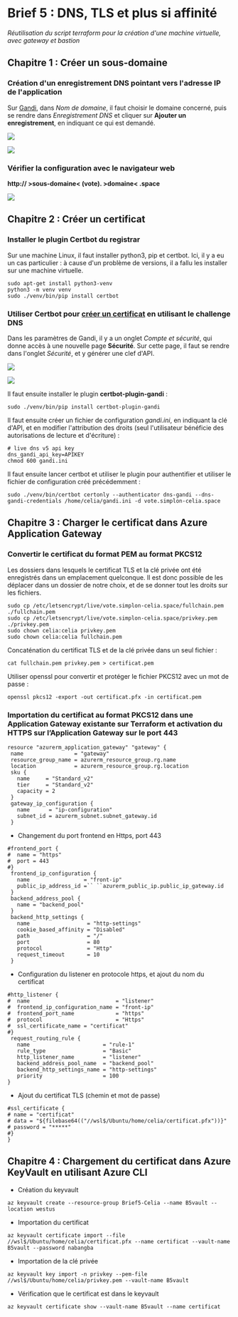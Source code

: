 # Brief 5 : DNS, TLS et plus si affinité

*Réutilisation du script terraform pour la création d'une machine virtuelle, avec gateway et bastion*

## Chapitre 1 : Créer un sous-domaine

### Création d'un enregistrement DNS pointant vers l'adresse IP de l'application

Sur [Gandi](https://www.gandi.net/fr), dans *Nom de domaine*, il faut choisir le domaine concerné, puis se rendre dans *Enregistrement DNS* et cliquer sur **Ajouter un enregistrement**, en indiquant ce qui est demandé.

![](https://i.imgur.com/KEAptsm.png)

![](https://i.imgur.com/rBLAS3j.png)

### Vérifier la configuration avec le navigateur web

**http:// >sous-domaine< (vote). >domaine< .space**

![](https://i.imgur.com/hf5KuFa.png)

## Chapitre 2 : Créer un certificat

### Installer le plugin Certbot du registrar

Sur une machine Linux, il faut installer python3, pip et certbot.
Ici, il y a eu un cas particulier : à cause d'un problème de versions, il a fallu les installer sur une machine virtuelle.

```control
sudo apt-get install python3-venv
python3 -m venv venv
sudo ./venv/bin/pip install certbot
```

### Utiliser Certbot pour [créer un certificat](https://github.com/obynio/certbot-plugin-gandi) en utilisant le challenge DNS

Dans les paramètres de Gandi, il y a un onglet *Compte et sécurité*, qui donne accès à une nouvelle page **Sécurité**. Sur cette page, il faut se rendre dans l'onglet *Sécurité*, et y générer une clef d'API.

![](https://i.imgur.com/OtiBcH2.png)

![](https://i.imgur.com/nVF3925.png)

Il faut ensuite installer le plugin **certbot-plugin-gandi** : 

``sudo ./venv/bin/pip install certbot-plugin-gandi``

Il faut ensuite créer un fichier de configuration *gandi.ini*, en indiquant la clé d'API, et en modifier l'attribution des droits (seul l'utilisateur bénéficie des autorisations de lecture et d'écriture) : 
```còntrol
# live dns v5 api key
dns_gandi_api_key=APIKEY
chmod 600 gandi.ini
```

Il faut ensuite lancer certbot et utiliser le plugin pour authentifier et utiliser le fichier de configuration créé précédemment : 

``sudo ./venv/bin/certbot certonly --authenticator dns-gandi --dns-gandi-credentials /home/celia/gandi.ini -d vote.simplon-celia.space``

## Chapitre 3 : Charger le certificat dans Azure Application Gateway

### Convertir le certificat du format PEM au format PKCS12

Les dossiers dans lesquels le certificat TLS et la clé privée ont été enregistrés dans un emplacement quelconque. Il est donc possible de les déplacer dans un dossier de notre choix, et de se donner tout les droits sur les fichiers.

```control
sudo cp /etc/letsencrypt/live/vote.simplon-celia.space/fullchain.pem ./fullchain.pem
sudo cp /etc/letsencrypt/live/vote.simplon-celia.space/privkey.pem ./privkey.pem
sudo chown celia:celia privkey.pem
sudo chown celia:celia fullchain.pem
```

Concaténation du certificat TLS et de la clé privée dans un seul fichier : 

``cat fullchain.pem privkey.pem > certificat.pem``

Utiliser openssl pour convertir et protéger le fichier PKCS12 avec un mot de passe : 

``openssl pkcs12 -export -out certificat.pfx -in certificat.pem``

### Importation du certificat au format PKCS12 dans une Application Gateway existante sur Terraform et activation du HTTPS sur l’Application Gateway sur le port 443

```control
resource "azurerm_application_gateway" "gateway" {
 name                = "gateway"
 resource_group_name = azurerm_resource_group.rg.name
 location            = azurerm_resource_group.rg.location
 sku {
   name     = "Standard_v2"
   tier     = "Standard_v2"
   capacity = 2
 }
 gateway_ip_configuration {
   name      = "ip-configuration"
   subnet_id = azurerm_subnet.subnet_gateway.id
 }
```

- Changement du port frontend en Https, port 443

```control 
#frontend_port {
#  name = "https"
#  port = 443
#}
 frontend_ip_configuration {
   name                 = "front-ip"
   public_ip_address_id =`` ``azurerm_public_ip.public_ip_gateway.id
 }
 backend_address_pool {
   name = "backend_pool"
 }
 backend_http_settings {
   name                  = "http-settings"
   cookie_based_affinity = "Disabled"
   path                  = "/"
   port                  = 80
   protocol              = "Http"
   request_timeout       = 10
 }
 ```

- Configuration du listener en protocole https, et ajout du nom du certificat

```control
#http_listener {
#  name                           = "listener"
#  frontend_ip_configuration_name = "front-ip"
#  frontend_port_name             = "https"
#  protocol                       = "Https"
#  ssl_certificate_name = "certificat"
#}
 request_routing_rule {
   name                       = "rule-1"
   rule_type                  = "Basic"
   http_listener_name         = "listener"
   backend_address_pool_name  = "backend_pool"
   backend_http_settings_name = "http-settings"
   priority                   = 100
}
```

- Ajout du certificat TLS (chemin et mot de passe)

```control
#ssl_certificate {
# name = "certificat"
# data = "${filebase64(("//wsl$/Ubuntu/home/celia/certificat.pfx"))}"
# password = "*****"
#}
}
```

## Chapitre 4 : Chargement du certificat dans Azure KeyVault en utilisant Azure CLI

- Création du keyvault

``az keyvault create --resource-group Brief5-Celia --name B5vault --location westus``

- Importation du certificat

``az keyvault certificate import --file //wsl$/Ubuntu/home/celia/certificat.pfx --name certificat --vault-name B5vault --password nabangba``

- Importation de la clé privée

``az keyvault key import -n privkey --pem-file //wsl$/Ubuntu/home/celia/privkey.pem --vault-name B5vault``

- Vérification que le certificat est dans le keyvault

``az keyvault certificate show --vault-name B5vault --name certificat``
